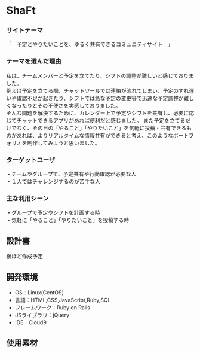 # ShaFt

### サイトテーマ
「　予定とやりたいことを、ゆるく共有できるコミュニティサイト　」
​
### テーマを選んだ理由

私は、チームメンバーと予定を立てたり、シフトの調整が難しいと感じておりました。<br> 
例えば予定を立てる際、チャットツールでは連絡が流れてしまい、予定のすれ違いや確認不足が起きたり、シフトでは急な予定の変更等で迅速な予定調整が難しくなったりとその不便さを実感しておりました。<br> 
そんな問題を解決するために、カレンダー上で予定やシフトを共有し、必要に応じてチャットできるアプリがあれば便利だと感じました。
また予定を立てるだけでなく、その日の「やること」「やりたいこと」を気軽に投稿・共有できるものがあれば、よりリアルタイムな情報共有ができると考え、このようなポートフォリオを制作してみようと思いました。 

### ターゲットユーザ
・チームやグループで、予定共有や行動確認が必要な人 <br>
・１人ではチャレンジするのが苦手な人 

### 主な利用シーン
・グループで予定やシフトを計画する時 <br>
・気軽に「やること」「やりたいこと」を投稿する時
​
## 設計書
 後ほど作成予定 
​
## 開発環境
- OS：Linux(CentOS)
- 言語：HTML,CSS,JavaScript,Ruby,SQL
- フレームワーク：Ruby on Rails
- JSライブラリ：jQuery
- IDE：Cloud9
​
## 使用素材
<!-- - 外部サービスの画像素材・音声素材を使用した場合は、必ずサービス名とURLを明記してください。 -->
<!-- - アプリケーションの実装に使用したgem/bootstrapのリファレンスなどの記載は不要です。 -->
<!-- - 使用しない場合は、使用素材の項目をREADMEから削除してください。 -->
<!-- - 架空の団体・題材を前提にポートフォリオを制作する場合、下記のテンプレートを当項目内に記載しましょう。 -->
<!-- 【テンプレート】 -->
<!-- 著作権を考慮し、架空のデータを扱う予定です。 -->
<!-- なお今後、実在するデータを利用する際には、事前に著作権保持者と契約を結んだ上で利用します。 -->